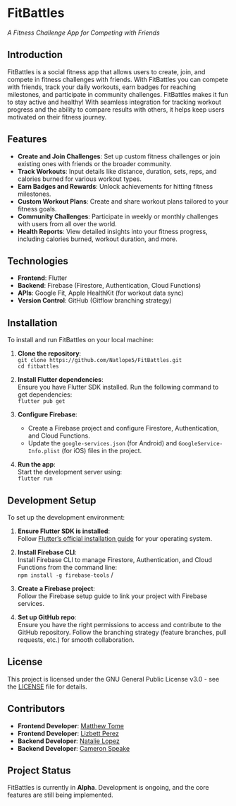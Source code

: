 # **FitBattles**  
_A Fitness Challenge App for Competing with Friends_

## **Introduction**
FitBattles is a social fitness app that allows users to create, join, and compete in fitness challenges with friends. With FitBattles you can compete with friends, track your daily workouts, earn badges for reaching milestones, and participate in community challenges. FitBattles makes it fun to stay active and healthy! With seamless integration for tracking workout progress and the ability to compare results with others, it helps keep users motivated on their fitness journey.

## **Features**
- **Create and Join Challenges**: Set up custom fitness challenges or join existing ones with friends or the broader community.
- **Track Workouts**: Input details like distance, duration, sets, reps, and calories burned for various workout types.
- **Earn Badges and Rewards**: Unlock achievements for hitting fitness milestones.
- **Custom Workout Plans**: Create and share workout plans tailored to your fitness goals.
- **Community Challenges**: Participate in weekly or monthly challenges with users from all over the world.
- **Health Reports**: View detailed insights into your fitness progress, including calories burned, workout duration, and more.

## **Technologies**
- **Frontend**: Flutter
- **Backend**: Firebase (Firestore, Authentication, Cloud Functions)
- **APIs**: Google Fit, Apple HealthKit (for workout data sync)
- **Version Control**: GitHub (Gitflow branching strategy)

## **Installation**
To install and run FitBattles on your local machine:

1. **Clone the repository**:  
   `git clone https://github.com/Natlope5/FitBattles.git`  
   `cd fitbattles`

2. **Install Flutter dependencies**:  
   Ensure you have Flutter SDK installed. Run the following command to get dependencies:  
   `flutter pub get`

3. **Configure Firebase**:  
   - Create a Firebase project and configure Firestore, Authentication, and Cloud Functions.  
   - Update the `google-services.json` (for Android) and `GoogleService-Info.plist` (for iOS) files in the project.

4. **Run the app**:  
   Start the development server using:  
   `flutter run`

## **Development Setup**
To set up the development environment:

1. **Ensure Flutter SDK is installed**:  
   Follow [Flutter’s official installation guide](https://flutter.dev/docs/get-started/install) for your operating system.

2. **Install Firebase CLI**:  
   Install Firebase CLI to manage Firestore, Authentication, and Cloud Functions from the command line:  
   `npm install -g firebase-tools`
/
3. **Create a Firebase project**:  
   Follow the Firebase setup guide to link your project with Firebase services.

4. **Set up GitHub repo**:  
   Ensure you have the right permissions to access and contribute to the GitHub repository. Follow the branching strategy (feature branches, pull requests, etc.) for smooth collaboration.

## **License**
This project is licensed under the GNU General Public License v3.0 - see the [LICENSE](https://www.gnu.org/licenses/gpl-3.0.en.html) file for details.

## **Contributors**
- **Frontend Developer**: [Matthew Tome](https://github.com/MatthewTome)
- **Frontend Developer**: [Lizbett Perez](https://github.com/lizbettperez)
- **Backend Developer**: [Natalie Lopez](https://github.com/Natlope5)
- **Backend Developer**: [Cameron Speake](https://github.com/CameronSpeake)

## **Project Status**
FitBattles is currently in **Alpha**. Development is ongoing, and the core features are still being implemented.
